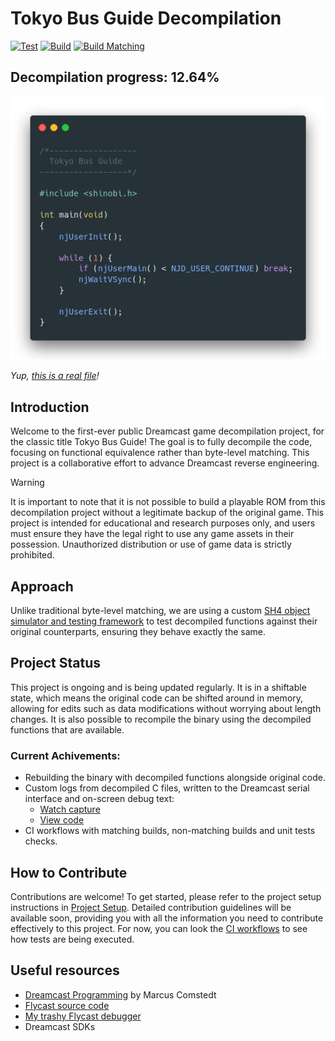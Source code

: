 # Tokyo Bus Guide Decompilation

[![Test](https://github.com/lhsazevedo/tokyo-bus-guide-decomp/actions/workflows/test.yml/badge.svg)](https://github.com/lhsazevedo/tokyo-bus-guide-decomp/actions/workflows/test.yml)
[![Build](https://github.com/lhsazevedo/tokyo-bus-guide-decomp/actions/workflows/build.yml/badge.svg)](https://github.com/lhsazevedo/tokyo-bus-guide-decomp/actions/workflows/build.yml)
[![Build Matching](https://github.com/lhsazevedo/tokyo-bus-guide-decomp/actions/workflows/build_matching.yml/badge.svg)](https://github.com/lhsazevedo/tokyo-bus-guide-decomp/actions/workflows/build_matching.yml)

## Decompilation progress: 12.64%

![Main function hero](./tbg.png)

_Yup, [this is a real file](https://github.com/lhsazevedo/tokyo-bus-guide-decomp/blob/88fb8f87500f9474780cd9a0f7dafa00b14b0be7/src/010080_main.c)!_

## Introduction
Welcome to the first-ever public Dreamcast game decompilation project, for the classic title Tokyo
Bus Guide! The goal is to fully decompile the code, focusing on functional equivalence rather than
byte-level matching. This project is a collaborative effort to advance Dreamcast reverse
engineering.

> [!WARNING]
> It is important to note that it is not possible to build a playable ROM from this decompilation
> project without a legitimate backup of the original game. This project is intended for educational
> and research purposes only, and users must ensure they have the legal right to use any game assets
> in their possession. Unauthorized distribution or use of game data is strictly prohibited.

## Approach
Unlike traditional byte-level matching, we are using a custom [SH4 object simulator and testing
framework](https://github.com/lhsazevedo/sh4objtest) to test decompiled functions against their
original counterparts, ensuring they behave exactly the same.

## Project Status
This project is ongoing and is being updated regularly. It is in a shiftable state, which means the
original code can be shifted around in memory, allowing for edits such as data modifications without
worrying about length changes. It is also possible to recompile the binary using the decompiled
functions that are available.

### Current Achivements:
- Rebuilding the binary with decompiled functions alongside original code.
- Custom logs from decompiled C files, written to the Dreamcast serial interface and on-screen debug
  text:
   - [Watch capture](https://twitter.com/lhs_azevedo/status/1777558619480867048)
   - [View code](https://github.com/lhsazevedo/tokyo-bus-guide-decomp/blob/7cbc8608b7a7568db8e26e9c9302b8a6f983460e/src/011120_asset_queues.c#L1186-L1197)
- CI workflows with matching builds, non-matching builds and unit tests checks.

## How to Contribute
Contributions are welcome! To get started, please refer to the project setup instructions in
[Project Setup](docs/setup.md). Detailed contribution guidelines will be available soon, providing
you with all the information you need to contribute effectively to this project. For now, you can
look the [CI workflows](https://github.com/lhsazevedo/tokyo-bus-guide-decomp/tree/main/.github/workflows)
to see how tests are being executed.

## Useful resources
- [Dreamcast Programming](https://mc.pp.se/dc/) by Marcus Comstedt
- [Flycast source code](https://github.com/flyinghead/flycast)
- [My trashy Flycast debugger](https://github.com/lhsazevedo/flycast/tree/dbgnet)
- Dreamcast SDKs
